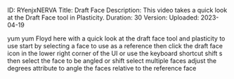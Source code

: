 ID: RYenjxNERVA
Title: Draft Face
Description: This video takes a quick look at the Draft Face tool in Plasticity.
Duration: 30
Version: 
Uploaded: 2023-04-19

yum yum
Floyd here with a quick look at the
draft face tool and plasticity to use
start by selecting a face to use as a
reference then click the draft face icon
in the lower right corner of the UI or
use the keyboard shortcut shift s then
select the face to be angled or shift
select multiple faces adjust the degrees
attribute to angle the faces relative to
the reference face